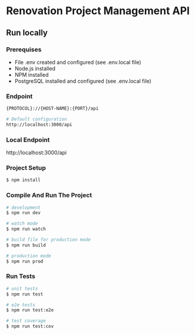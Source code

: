 # Renovation Project Management API

## Run locally

### Prerequises

- File .env created and configured (see .env.local file)
- Node.js installed
- NPM installed
- PostgreSQL installed and configured (see .env.local file)

### Endpoint
```bash
{PROTOCOL}://{HOST-NAME}:{PORT}/api

# Default configuration
http://localhost:3000/api
```

### Local Endpoint
http://localhost:3000/api

### Project Setup

```bash
$ npm install
```

### Compile And Run The Project

```bash
# development
$ npm run dev

# watch mode
$ npm run watch

# build file for production mode
$ npm run build

# production mode
$ npm run prod
```

### Run Tests

```bash
# unit tests
$ npm run test

# e2e tests
$ npm run test:e2e

# test coverage
$ npm run test:cov
```
